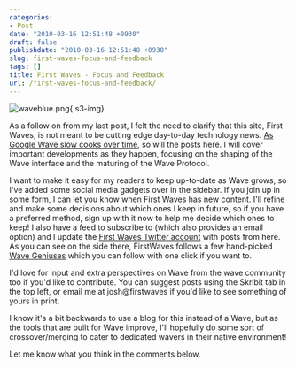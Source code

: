 ```yaml
---
categories:
- Post
date: "2010-03-16 12:51:48 +0930"
draft: false
publishdate: "2010-03-16 12:51:48 +0930"
slug: first-waves-focus-and-feedback
tags: []
title: First Waves - Focus and Feedback
url: /first-waves-focus-and-feedback/
---
```

![waveblue.png](https://turbo.geekorium.com.au/images/waveblue.png){.s3-img}

As a follow on from my last post, I felt the need to clarify that this
site, First Waves, is not meant to be cutting edge day-to-day technology
news. [As Google Wave slow cooks over
time](//the.geekorium.com.au/wave-on-slow-cook/), so will the posts
here. I will cover important developments as they happen, focusing on
the shaping of the Wave interface and the maturing of the Wave Protocol.

I want to make it easy for my readers to keep up-to-date as Wave grows,
so I've added some social media gadgets over in the sidebar. If you join
up in some form, I can let you know when First Waves has new content.
I'll refine and make some decisions about which ones I keep in future,
so if you have a preferred method, sign up with it now to help me decide
which ones to keep! I also have a feed to subscribe to (which also
provides an email option) and I update the [First Waves Twitter
account](http://twitter.com/firstwaves) with posts from here. As you can
see on the side there, FirstWaves follows a few hand-picked [Wave
Geniuses](http://twitter.com/firstwaves/lists/wave-genius) which you can
follow with one click if you want to.

I'd love for input and extra perspectives on Wave from the wave
community too if you'd like to contribute. You can suggest posts using
the Skribit tab in the top left, or email me at josh@firstwaves if you'd like to see something of yours in print.

I know it's a bit backwards to use a blog for this instead of a Wave,
but as the tools that are built for Wave improve, I'll hopefully do some
sort of crossover/merging to cater to dedicated wavers in their native
environment!

Let me know what you think in the comments below.